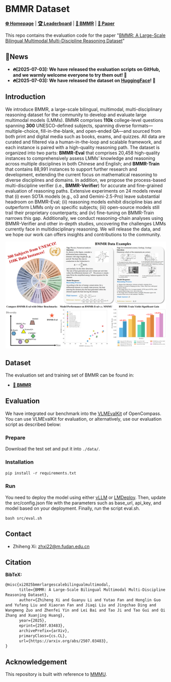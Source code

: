 # BMMR Dataset

[**🌐 Homepage**](https://bmmr.pages.dev/) | [**🏆 Leaderboard**](https://huggingface.co/spaces/guanyu615/BMMR_leaderboard) | [**🤗 BMMR**](https://huggingface.co/datasets/guanyu615/BMMR) | [**📖 Paper**](http://arxiv.org/abs/2507.03483) 

This repo contains the evaluation code for the paper "[BMMR: A Large-Scale Bilingual Multimodal Multi-Discipline Reasoning Dataset](https://arxiv.org/abs/xxxxx)"


## 🔔News

- **🔥[2025-07-03]: We have released the evaluation scripts on GitHub, and we warmly welcome everyone to try them out! 👏**
- **🔥[2025-07-03]: We have released the dataset on [HuggingFace](https://huggingface.co/datasets/guanyu615/BMMR)</b></a>! 🌟**

## Introduction

We introduce BMMR, a large-scale bilingual, multimodal, multi-disciplinary reasoning dataset for the community to develop and evaluate large multimodal models (LMMs). BMMR comprises **110k** college-level questions spanning **300** UNESCO-defined subjects, spanning diverse formats—multiple-choice, fill-in-the-blank, and open-ended QA—and sourced from both print and digital media such as books, exams, and quizzes. All data are curated and filtered via a human-in-the-loop and scalable framework, and each instance is paired with a high-quality reasoning path. The dataset is organized into two parts: **BMMR-Eval** that comprises 20,458 high-quality instances to comprehensively assess LMMs’ knowledge and reasoning across multiple disciplines in both Chinese and English; and **BMMR-Train** that contains 88,991 instances to support further research and development, extending the current focus on mathematical reasoning to diverse disciplines and domains. In addition, we propose the process-based multi-discipline verifier (i.e., **BMMR-Verifier**) for accurate and fine-grained evaluation of reasoning paths. 
Extensive experiments on $24$ models reveal that (i) even SOTA models (e.g., o3 and Gemini-2.5-Pro) leave substantial headroom on BMMR-Eval; (ii) reasoning models exhibit discipline bias and outperform LMMs only on specific subjects; (iii) open-source models still trail their proprietary counterparts; and (iv) fine-tuning on BMMR-Train narrows this gap. Additionally, we conduct reasoning-chain analyses using BMMR-Verifier and other in-depth studies, uncovering the challenges LMMs currently face in multidisciplinary reasoning. We will release the data, and we hope our work can offers insights and contributions to the community.

![](images/overview_BMMR.png)

## Dataset

The evaluation set and training set of BMMR can be found in:

- [**🤗 BMMR**](https://huggingface.co/datasets/guanyu615/BMMR)

## Evaluation

We have integrated our benchmark into the [VLMEvalKit](https://github.com/open-compass/VLMEvalKit/tree/main) of OpenCompass. You can use VLMEvalKit for evaluation, or alternatively, use our evaluation script as described below:

### Prepare

Download the test set and put it into `./data/`.

### Installation

```
pip install -r requirements.txt
```

### Run

You need to deploy the model using either [vLLM](https://github.com/vllm-project/vllm) or [LMDeploy](https://github.com/InternLM/lmdeploy). Then, update the src/config.json file with the parameters such as base_url, api_key, and model based on your deployment. Finally, run the script eval.sh.

```
bash src/eval.sh
```




## Contact

- Zhiheng Xi: zhxi22@m.fudan.edu.cn

## Citation

**BibTeX:**

```
@misc{xi2025bmmrlargescalebilingualmultimodal,
      title={BMMR: A Large-Scale Bilingual Multimodal Multi-Discipline Reasoning Dataset}, 
      author={Zhiheng Xi and Guanyu Li and Yutao Fan and Honglin Guo and Yufang Liu and Xiaoran Fan and Jiaqi Liu and Jingchao Ding and Wangmeng Zuo and Zhenfei Yin and Lei Bai and Tao Ji and Tao Gui and Qi Zhang and Xuanjing Huang},
      year={2025},
      eprint={2507.03483},
      archivePrefix={arXiv},
      primaryClass={cs.CL},
      url={https://arxiv.org/abs/2507.03483}, 
}
```

## Acknowledgement

This repository is built with reference to [MMMU](https://github.com/MMMU-Benchmark/MMMU/tree/main).
